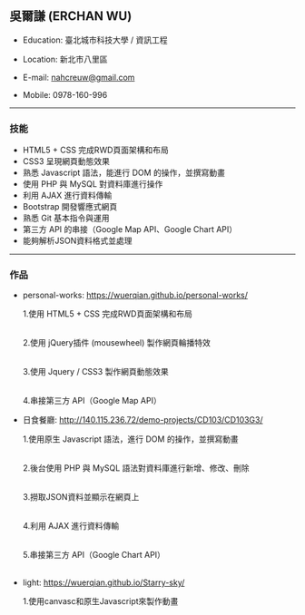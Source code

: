 ## 吳爾謙 (ERCHAN WU)



  - Education: 臺北城市科技大學 / 資訊工程

  - Location: 新北市八里區

  - E-mail: nahcreuw@gmail.com

  - Mobile: 0978-160-996

  <hr>



### 技能

  - HTML5 + CSS 完成RWD頁面架構和布局
  - CSS3 呈現網頁動態效果
  - 熟悉 Javascript 語法，能進行 DOM 的操作，並撰寫動畫
  - 使用 PHP 與 MySQL 對資料庫進行操作  
  - 利用 AJAX 進行資料傳輸
  - Bootstrap 開發響應式網頁
  - 熟悉 Git 基本指令與運用
  - 第三方 API 的串接（Google Map API、Google Chart API）
  - 能夠解析JSON資料格式並處理
  <hr>


### 作品




 - personal-works: https://wuerqian.github.io/personal-works/



    1.使用 HTML5 + CSS 完成RWD頁面架構和布局<br/><br/>

     2.使用 jQuery插件 (mousewheel) 製作網頁輪播特效<br/><br/>
     
     3.使用 Jquery / CSS3 製作網頁動態效果<br/><br/>

     4.串接第三方 API（Google Map API）




  - 日食餐廳: http://140.115.236.72/demo-projects/CD103/CD103G3/



 
     1.使用原生 Javascript 語法，進行 DOM 的操作，並撰寫動畫<br/><br/>

     2.後台使用 PHP 與 MySQL 語法對資料庫進行新增、修改、刪除<br/><br/>

     3.撈取JSON資料並顯示在網頁上<br/><br/>

     4.利用 AJAX 進行資料傳輸<br/><br/>
     
     5.串接第三方 API（Google Chart API）<br/><br/>



 - light: https://wuerqian.github.io/Starry-sky/


 
     1.使用canvasc和原生Javascript來製作動畫<br/><br/>



 



